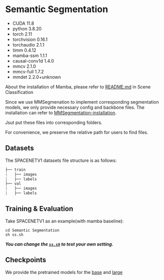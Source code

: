 # Semantic Segmentation
- CUDA 11.8
- python 3.8.20
- torch 2.11
- torchvision 0.16.1 
- torchaudio 2.1.1
- timm 0.4.12
- mamba-ssm 1.1.1
- causal-conv1d 1.4.0
- mmcv 2.1.0
- mmcv-full 1.7.2
- mmdet 2.2.0+unknown

About the installation of Mamba, please refer to [README.md](../Scene%20Classification/README.md) in Scene Classification

Since we use MMSegmenation to implement corresponding segmentation models, we only provide necessary config and backbone files. The installation can refer to [MMSegmentation-installation](https://github.com/open-mmlab/mmsegmentation/blob/master/docs/en/get_started.md#installation).

Jsut put these files into corresponding folders.

For convenience, we preserve the relative path for users to find files.
## Datasets
The SPACENETV1 datasets file structure is as follows:

```python
├── train
|   ├── images
|   ├── labels
├── val
|   ├── images
|   ├── labels
```


## Training & Evaluation

Take SPACENETV1 as an example(with mamba baseline):
```
cd Semantic Segmentation
sh ss.sh
```

***You can change the [`ss.sh`]() to test your own setting.***

## Checkpoints

We provide the pretrained models for the [base](-) and [large](-)
